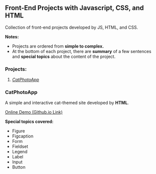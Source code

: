 <h2>Front-End Projects with Javascript, CSS, and HTML</h2>

<p>Collection of front-end projects developed by JS, HTML, and CSS.</p>

<strong>Notes:</strong>
<ul>
    <!-- Notes for collection -->
    <li>
        Projects are ordered from <b>simple to complex.</b>
    </li>
    <li>
        At the bottom of each project, there are <b>summary</b> of a few sentences and <b>special topics</b> about the content of the project.
    </li>
</ul>

<h3>Projects:</h3>
<ol>
    <!-- Project names -->
    <li>
    <a href="#CatPhotoApp"><i>CatPhotoApp</i></a>
    </li>
</ol>

<!-- Project Sections -->
<section>
<h3 id="CatPhotoApp">CatPhotoApp</h3>
    <p>A simple and interactive cat-themed site developed by <b>HTML</b>.</p>
    <p><a href="https://eraybek.github.io/front-end-projects" rel="nofollow">Online Demo (Github.io Link)</a></p>
    <p><strong>Special topics covered:</strong></p>
<ul>
<!-- Special topics -->
    <li>
        Figure
    </li>
    <li>
        Figcaption
    </li>
    <li>
        Form
    </li>
    <li>
        Fieldset
    </li>
    <li>
        Legend
    </li>
    <li>
        Label
    </li>
    <li>
        Input
    </li>
    <li>
        Button
    </li>
</ul>
</section>
<br>


